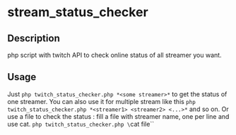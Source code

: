 # stream_status_checker

## Description
php script with twitch API to check online status of all streamer you want.
## Usage
Just `php twitch_status_checker.php *<some streamer>*` to get the status of one streamer.
You can also use it for multiple stream like this `php twitch_status_checker.php *<streamer1> <streamer2> <...>*` and so on.
Or use a file to check the status : fill a file with streamer name, one per line and use cat. `php twitch_status_checker.php \`cat file\``
